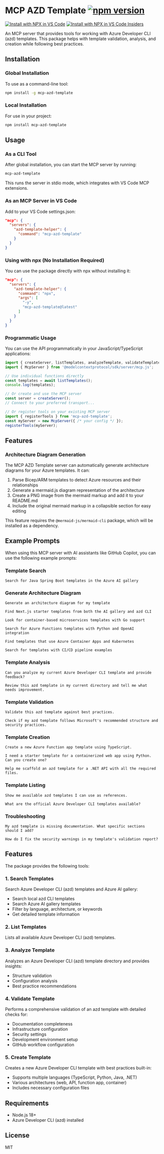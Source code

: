 # MCP AZD Template [![npm version](https://img.shields.io/npm/v/mcp-azd-template.svg?style=flat)](https://www.npmjs.com/package/mcp-azd-template)

[![Install with NPX in VS Code](https://img.shields.io/badge/VS_Code-Install_MCP_AZD_Template-0098FF?style=flat-square&logo=visualstudiocode&logoColor=white)](https://insiders.vscode.dev/redirect/mcp/install?name=MCP%20AZD%20Template&config=%7B%22command%22%3A%22npx%22%2C%22args%22%3A%5B%22-y%22%2C%22mcp-azd-template%40latest%22%5D%7D) [![Install with NPX in VS Code Insiders](https://img.shields.io/badge/VS_Code_Insiders-Install_MCP_AZD_Template-24bfa5?style=flat-square&logo=visualstudiocode&logoColor=white)](https://insiders.vscode.dev/redirect/mcp/install?name=MCP%20AZD%20Template&config=%7B%22command%22%3A%22npx%22%2C%22args%22%3A%5B%22-y%22%2C%22mcp-azd-template%40latest%22%5D%7D&quality=insiders)


An MCP server that provides tools for working with Azure Developer CLI (azd) templates. This package helps with template validation, analysis, and creation while following best practices.

## Installation

### Global Installation

To use as a command-line tool:

```bash
npm install -g mcp-azd-template
```

### Local Installation

For use in your project:

```bash
npm install mcp-azd-template
```

## Usage

### As a CLI Tool

After global installation, you can start the MCP server by running:

```bash
mcp-azd-template
```

This runs the server in stdio mode, which integrates with VS Code MCP extensions.

### As an MCP Server in VS Code

Add to your VS Code settings.json:

```json
"mcp": {
  "servers": {
    "azd-template-helper": {
      "command": "mcp-azd-template"
    }
  }
}
```

### Using with npx (No Installation Required)

You can use the package directly with npx without installing it:

```json
"mcp": {
  "servers": {
    "azd-template-helper": {
      "command": "npx",
      "args": [
        "-y",
        "mcp-azd-template@latest"
      ]
    }
  }
}
```

### Programmatic Usage

You can use the API programmatically in your JavaScript/TypeScript applications:

```typescript
import { createServer, listTemplates, analyzeTemplate, validateTemplate } from 'mcp-azd-template';
import { McpServer } from '@modelcontextprotocol/sdk/server/mcp.js';

// Use individual functions directly
const templates = await listTemplates();
console.log(templates);

// Or create and use the MCP server
const server = createServer();
// Connect to your preferred transport...

// Or register tools on your existing MCP server
import { registerTools } from 'mcp-azd-template';
const myServer = new McpServer({ /* your config */ });
registerTools(myServer);
```

## Features

### Architecture Diagram Generation

The MCP AZD Template server can automatically generate architecture diagrams for your Azure templates. It can:

1. Parse Bicep/ARM templates to detect Azure resources and their relationships
2. Generate a mermaid.js diagram representation of the architecture
3. Create a PNG image from the mermaid markup and add it to your README.md
4. Include the original mermaid markup in a collapsible section for easy editing

This feature requires the `@mermaid-js/mermaid-cli` package, which will be installed as a dependency.

## Example Prompts

When using this MCP server with AI assistants like GitHub Copilot, you can use the following example prompts:

### Template Search

```text
Search for Java Spring Boot templates in the Azure AI gallery
```

### Generate Architecture Diagram

```text
Generate an architecture diagram for my template
```

```
Find Next.js starter templates from both the AI gallery and azd CLI
```

```
Look for container-based microservices templates with Go support
```

```
Search for Azure Functions templates with Python and OpenAI integration
```

```
Find templates that use Azure Container Apps and Kubernetes
```

```
Search for templates with CI/CD pipeline examples
```

### Template Analysis

```
Can you analyze my current Azure Developer CLI template and provide feedback?
```

```
Review this azd template in my current directory and tell me what needs improvement.
```

### Template Validation

```
Validate this azd template against best practices.
```

```
Check if my azd template follows Microsoft's recommended structure and security practices.
```

### Template Creation

```
Create a new Azure Function app template using TypeScript.
```

```
I need a starter template for a containerized web app using Python. Can you create one?
```

```
Help me scaffold an azd template for a .NET API with all the required files.
```

### Template Listing

```
Show me available azd templates I can use as references.
```

```
What are the official Azure Developer CLI templates available?
```

### Troubleshooting

```
My azd template is missing documentation. What specific sections should I add?
```

```
How do I fix the security warnings in my template's validation report?
```

## Features

The package provides the following tools:

### 1. Search Templates

Search Azure Developer CLI (azd) templates and Azure AI gallery:
- Search local azd CLI templates
- Search Azure AI gallery templates
- Filter by language, architecture, or keywords
- Get detailed template information

### 2. List Templates

Lists all available Azure Developer CLI (azd) templates.

### 3. Analyze Template

Analyzes an Azure Developer CLI (azd) template directory and provides insights:
- Structure validation
- Configuration analysis
- Best practice recommendations

### 4. Validate Template

Performs a comprehensive validation of an azd template with detailed checks for:
- Documentation completeness
- Infrastructure configuration
- Security settings
- Development environment setup
- GitHub workflow configuration

### 5. Create Template

Creates a new Azure Developer CLI template with best practices built-in:
- Supports multiple languages (TypeScript, Python, Java, .NET)
- Various architectures (web, API, function app, container)
- Includes necessary configuration files

## Requirements

- Node.js 18+
- Azure Developer CLI (azd) installed

## License

MIT